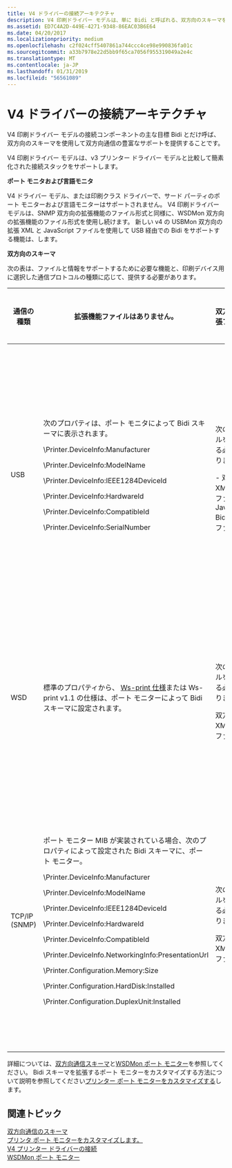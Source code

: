 ```yaml
---
title: V4 ドライバーの接続アーキテクチャ
description: V4 印刷ドライバー モデルは、単に Bidi と呼ばれる、双方向のスキーマを使用して双方向通信の豊富なサポートを提供します。
ms.assetid: ED7C4A2D-449E-4271-9348-86EAC03B6E64
ms.date: 04/20/2017
ms.localizationpriority: medium
ms.openlocfilehash: c2f024cff5407861a744ccc4ce98e990836fa01c
ms.sourcegitcommit: a33b7978e22d5bb9f65ca7056f955319049a2e4c
ms.translationtype: MT
ms.contentlocale: ja-JP
ms.lasthandoff: 01/31/2019
ms.locfileid: "56561089"
---
```

# <a name="v4-driver-connectivity-architecture"></a>V4 ドライバーの接続アーキテクチャ


V4 印刷ドライバー モデルの接続コンポーネントの主な目標 Bidi とだけ呼ば、双方向のスキーマを使用して双方向通信の豊富なサポートを提供することです。

V4 印刷ドライバー モデルは、v3 プリンター ドライバー モデルと比較して簡素化された接続スタックをサポートします。

**ポート モニタおよび言語モニタ**

V4 ドライバー モデル、または印刷クラス ドライバーで、サード パーティのポート モニターおよび言語モニターはサポートされません。 V4 印刷ドライバー モデルは、SNMP 双方向の拡張機能のファイル形式と同様に、WSDMon 双方向の拡張機能のファイル形式を使用し続けます。 新しい v4 の USBMon 双方向の拡張 XML と JavaScript ファイルを使用して USB 経由での Bidi をサポートする機能は、します。

**双方向のスキーマ**

次の表は、ファイルと情報をサポートするために必要な機能と、印刷デバイス用に選択した通信プロトコルの種類に応じて、提供する必要があります。

<table>
<colgroup>
<col width="25%" />
<col width="25%" />
<col width="25%" />
<col width="25%" />
</colgroup>
<thead>
<tr class="header">
<th>通信の種類</th>
<th>拡張機能ファイルはありません。</th>
<th>双方向の拡張ファイル</th>
<th>強化された自動構成</th>
</tr>
</thead>
<tbody>
<tr class="odd">
<td>USB</td>
<td><p>次のプロパティは、ポート モニタによって Bidi スキーマに表示されます。</p>
<p>\Printer.DeviceInfo:Manufacturer</p>
<p>\Printer.DeviceInfo:ModelName</p>
<p>\Printer.DeviceInfo:IEEE1284DeviceId</p>
<p>\Printer.DeviceInfo:HardwareId</p>
<p>\Printer.DeviceInfo:CompatibleId</p>
<p>\Printer.DeviceInfo:SerialNumber</p></td>
<td><p>次のファイルを提供する必要があります。</p>
- 双方向の XML 拡張ファイル - JavaScript Bidi 拡張ファイル</td>
<td>印刷デバイスがこの機能をサポートする必要があり、双方向の拡張機能のファイルを提供する必要があります。</td>
</tr>
<tr class="even">
<td>WSD</td>
<td>標準のプロパティから、 <a href="https://msdn.microsoft.com/library/windows/hardware/gg463146.aspx" data-raw-source="[WS-Print Specification](https://msdn.microsoft.com/library/windows/hardware/gg463146.aspx)">Ws-print 仕様</a>または Ws-print v1.1 の仕様は、ポート モニターによって Bidi スキーマに設定されます。</td>
<td><p>次のファイルを提供する必要があります。</p>
双方向の XML 拡張ファイル</td>
<td>印刷デバイスには、Ws-print v1.1 プロトコルをサポートする必要があります。</td>
</tr>
<tr class="odd">
<td>TCP/IP (SNMP)</td>
<td><p>ポート モニター MIB が実装されている場合、次のプロパティによって設定された Bidi スキーマに、ポート モニター。</p>
<p>\Printer.DeviceInfo:Manufacturer</p>
<p>\Printer.DeviceInfo:ModelName</p>
<p>\Printer.DeviceInfo:IEEE1284DeviceId</p>
<p>\Printer.DeviceInfo:HardwareId</p>
<p>\Printer.DeviceInfo:CompatibleId</p>
<p>\Printer.DeviceInfo.NetworkingInfo:PresentationUrl</p>
<p>\Printer.Configuration.Memory:Size</p>
<p>\Printer.Configuration.HardDisk:Installed</p>
<p>\Printer.Configuration.DuplexUnit:Installed</p></td>
<td><p>次のファイルを提供する必要があります。</p>
双方向の XML 拡張ファイル</td>
<td>印刷デバイスがこの機能をサポートする必要があり、双方向の拡張機能のファイルを提供する必要があります。</td>
</tr>
</tbody>
</table>

 

詳細については、[双方向通信スキーマ](https://msdn.microsoft.com/library/windows/hardware/ff545169.aspx)と[WSDMon ポート モニター](wsdmon-port-monitor.md)を参照してください。 Bidi スキーマを拡張するポート モニターをカスタマイズする方法について説明を参照してください[プリンター ポート モニターをカスタマイズする](https://msdn.microsoft.com/library/windows/hardware/ff547327.aspx)します。

## <a name="related-topics"></a>関連トピック
[双方向通信のスキーマ](https://msdn.microsoft.com/library/windows/hardware/ff545169.aspx)  
[プリンタ ポート モニターをカスタマイズします。](https://msdn.microsoft.com/library/windows/hardware/ff547327.aspx)  
[V4 プリンター ドライバーの接続](v4-printer-driver-connectivity.md)  
[WSDMon ポート モニター](wsdmon-port-monitor.md)  



